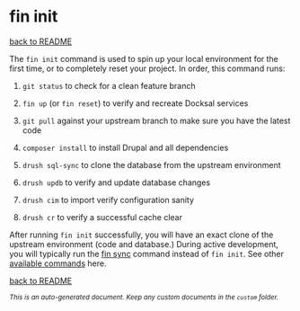 # fin init
[back to README](../../README.md)

The ```fin init``` command is used to spin up your local environment for the first time, or to completely reset your project. In order, this command runs:

1. ```git status``` to check for a clean feature branch

2. ```fin up``` (or ```fin reset```) to verify and recreate Docksal services

3. ```git pull``` against your upstream branch to make sure you have the latest code

4. ```composer install```  to install Drupal and all dependencies

5. ```drush sql-sync``` to clone the database from the upstream environment 

6. ```drush updb``` to verify and update database changes

7. ```drush cim``` to import verify configuration sanity

8. ```drush cr``` to verify a successful cache clear

After running ```fin init``` successfully, you will have an exact clone of the upstream environment (code and database.) During active development, you will typically run the [fin sync](SYNC.md) command instead of ```fin init```. See other [available commands](COMMANDS.md) here.

[back to README](../../README.md)

*<small>This is an auto-generated document. Keep any custom documents in the ```custom``` folder.</small>*
